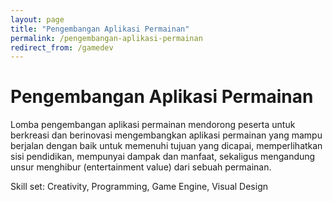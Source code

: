```yaml
---
layout: page
title: "Pengembangan Aplikasi Permainan"
permalink: /pengembangan-aplikasi-permainan
redirect_from: /gamedev
---
```


# Pengembangan Aplikasi Permainan
Lomba pengembangan aplikasi permainan mendorong peserta untuk berkreasi dan berinovasi mengembangkan aplikasi permainan yang mampu berjalan dengan baik untuk memenuhi tujuan yang dicapai, memperlihatkan sisi pendidikan, mempunyai dampak dan manfaat, sekaligus mengandung unsur menghibur (entertainment value) dari sebuah permainan.

Skill set: Creativity, Programming, Game Engine, Visual Design